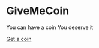 # GiveMeCoin

You can have a coin
You deserve it

<a href=https://www.deusares.github.com/GiveMeCoin>Get a coin</a>
